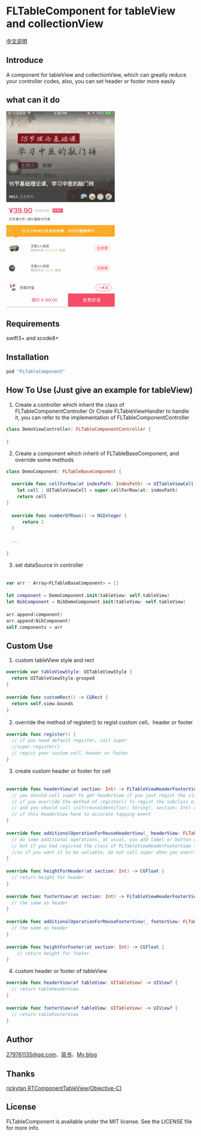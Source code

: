 # FLTableComponent for tableView and collectionView

[中文说明](https://github.com/gitkong/FLTableViewComponent/blob/master/README_CN.md)

## Introduce

A component for tableView and collectionView, which can greatly reduce your controller codes, also, you can set header or footer more easily

## what can it do

![component](https://github.com/gitkong/FLTableViewComponent/blob/master/FLComponentDemo/component.gif)

## Requirements

swift3+ and xcode8+

## Installation

```ruby
pod "FLTableComponent"
```

## How To Use (Just give an example for tableView)

1. Create a controller which  inherit the class of FLTableComponentController Or Create FLTableViewHandler to handle it, you can refer to the implementation of FLTableComponentController

``` swift
class DemoViewController: FLTableComponentController {
  
}

```

2. Create a component which inherit of FLTableBaseComponent, and override some methods

``` swift
class DemoComponent: FLTableBaseComponent {

  override func cellForRow(at indexPath: IndexPath) -> UITableViewCell {
    let cell : UITableViewCell = super.cellForRow(at: indexPath)
    return cell
}

  override func numberOfRows() -> NSInteger {
      return 2
  }

  ...

}

```

3. set dataSource in controller

``` swift

var arr : Array<FLTableBaseComponent> = []
        
let component = DemoComponent.init(tableView: self.tableView)
let NibComponent = NibDemoComponent.init(tableView: self.tableView)

arr.append(component)
arr.append(NibComponent)
self.components = arr

```

## Custom Use

1. custom tableView style and rect

```swift
override var tableViewStyle: UITableViewStyle {
  return UITableViewStyle.grouped
}

override func customRect() -> CGRect {
  return self.view.bounds
}
```

2. override the method of register() to regist  custom cell、header or footer 

``` swift
override func register() {
  // if you need default register, call super
  //super.register()
  // regist your custom cell、header or footer
}
```

3. create custom header or footer for cell

```swift

override func headerView(at section: Int) -> FLTableViewHeaderFooterView? {
  // you should call super to get headerView if you just regist the class of FLTableViewHeaderFooterView;
  // if you override the method of register() to regist the subclass of FLTableViewHeaderFooterView, you can not call super to get headerView,
  // and you should call init(reuseIdentifier: String?, section: Int) and addClickDelegete(for headerFooterView : FLTableViewHeaderFooterView?)
  // if this headerView have to accurate tapping event
}
    
override func additionalOperationForReuseHeaderView(_ headerView: FLTableViewHeaderFooterView?) {
  // do some additional operations, at usual, you add label or button or something else into header view to resue
  // but if you had registed the class of FLTableViewHeaderFooterView for footerView, this method will be invalid.
  //so if you want it to be valiable, do not call super when you override register() method
}
    
override func heightForHeader(at section: Int) -> CGFloat {
  // return height for header
}
    
override func footerView(at section: Int) -> FLTableViewHeaderFooterView? {
  // the same as header
}
    
override func additionalOperationForReuseFooterView(_ footerView: FLTableViewHeaderFooterView?) {
  // the same as header
}
    
override func heightForFooter(at section: Int) -> CGFloat {
    // return height for footer
}

```


4. custom header or footer of tableView 

```swift
override func headerView(of tableView: UITableView) -> UIView? {
  // return tableHeaderView
}
    
override func footerView(of tableView: UITableView) -> UIView? {
  // return tableFooterView
}
```

## Author

279761135@qq.com、[简书](http://www.jianshu.com/u/fe5700cfb223)、[My blog](https://gitkong.github.io)

## Thanks

[rickytan RTComponentTableView(Objective-C)](https://github.com/rickytan/RTComponentTableView)

## License

FLTableComponent is available under the MIT license. See the LICENSE file for more info.
